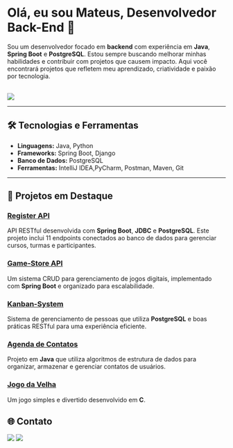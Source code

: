 # Olá, eu sou Mateus, Desenvolvedor Back-End 🚀

Sou um desenvolvedor focado em **backend** com experiência em **Java**, **Spring Boot** e **PostgreSQL**. Estou sempre buscando melhorar minhas habilidades e contribuir com projetos que causem impacto. Aqui você encontrará projetos que refletem meu aprendizado, criatividade e paixão por tecnologia.

<div style="display: inline_block"><br>
  <a href="https://skillicons.dev">
    <img src="https://skillicons.dev/icons?i=python,java,spring,postgres,git" />
  </a>
</div>

---

## 🛠 Tecnologias e Ferramentas
- **Linguagens:** Java, Python
- **Frameworks:** Spring Boot, Django
- **Banco de Dados:** PostgreSQL
- **Ferramentas:** IntelliJ IDEA,PyCharm, Postman, Maven, Git

---

## 🚀 Projetos em Destaque

### [Register API](https://github.com/MateusDBarros/Teste-Backend)
API RESTful desenvolvida com **Spring Boot**, **JDBC** e **PostgreSQL**. Este projeto inclui 11 endpoints conectados ao banco de dados para gerenciar cursos, turmas e participantes.

### [Game-Store API](https://github.com/MateusDBarros/game-store-api)
Um sistema CRUD para gerenciamento de jogos digitais, implementado com **Spring Boot** e organizado para escalabilidade.

### [Kanban-System](https://github.com/MateusDBarros/KanbanSystem)
Sistema de gerenciamento de pessoas que utiliza **PostgreSQL** e boas práticas RESTful para uma experiência eficiente.

### [Agenda de Contatos](https://github.com/MateusDBarros/AgendaJava)
Projeto em **Java** que utiliza algoritmos de estrutura de dados para organizar, armazenar e gerenciar contatos de usuários.

### [Jogo da Velha](https://github.com/MateusDBarros/tic-tac-toe)
Um jogo simples e divertido desenvolvido em **C**.


## 🌐 Contato

<a href="https://www.linkedin.com/in/mateus-barros13" target="_blank"><img src="https://img.shields.io/badge/-LinkedIn-%230077B5?style=for-the-badge&logo=linkedin&logoColor=white" target="_blank"></a>
<a href="mailto:mb685212@gmail.com"><img src="https://img.shields.io/badge/-Gmail-%23333?style=for-the-badge&logo=gmail&logoColor=white" target="_blank"></a>

